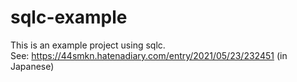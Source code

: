 # sqlc-example

This is an example project using sqlc.  
See: https://44smkn.hatenadiary.com/entry/2021/05/23/232451 (in Japanese)
